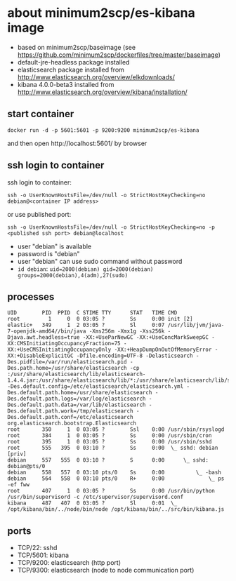 # about minimum2scp/es-kibana image

 * based on minimum2scp/baseimage (see https://github.com/minimum2scp/dockerfiles/tree/master/baseimage)
 * default-jre-headless package installed
 * elasticsearch package installed from http://www.elasticsearch.org/overview/elkdownloads/
 * kibana 4.0.0-beta3 installed from http://www.elasticsearch.org/overview/kibana/installation/

## start container

```
docker run -d -p 5601:5601 -p 9200:9200 minimum2scp/es-kibana
```

and then open http://localhost:5601/ by browser

## ssh login to container

ssh login to container:

```
ssh -o UserKnownHostsFile=/dev/null -o StrictHostKeyChecking=no debian@<container IP address>
```

or use published port:

```
ssh -o UserKnownHostsFile=/dev/null -o StrictHostKeyChecking=no -p <published ssh port> debian@localhost
```

 * user "debian" is available
 * password is "debian"
 * user "debian" can use sudo command without password
 * `id debian`: `uid=2000(debian) gid=2000(debian) groups=2000(debian),4(adm),27(sudo)`

## processes

```
UID        PID  PPID  C STIME TTY      STAT   TIME CMD
root         1     0  0 03:05 ?        Ss     0:00 init [2]  
elastic+   349     1  2 03:05 ?        Sl     0:07 /usr/lib/jvm/java-7-openjdk-amd64//bin/java -Xms256m -Xmx1g -Xss256k -Djava.awt.headless=true -XX:+UseParNewGC -XX:+UseConcMarkSweepGC -XX:CMSInitiatingOccupancyFraction=75 -XX:+UseCMSInitiatingOccupancyOnly -XX:+HeapDumpOnOutOfMemoryError -XX:+DisableExplicitGC -Dfile.encoding=UTF-8 -Delasticsearch -Des.pidfile=/var/run/elasticsearch.pid -Des.path.home=/usr/share/elasticsearch -cp :/usr/share/elasticsearch/lib/elasticsearch-1.4.4.jar:/usr/share/elasticsearch/lib/*:/usr/share/elasticsearch/lib/sigar/* -Des.default.config=/etc/elasticsearch/elasticsearch.yml -Des.default.path.home=/usr/share/elasticsearch -Des.default.path.logs=/var/log/elasticsearch -Des.default.path.data=/var/lib/elasticsearch -Des.default.path.work=/tmp/elasticsearch -Des.default.path.conf=/etc/elasticsearch org.elasticsearch.bootstrap.Elasticsearch
root       350     1  0 03:05 ?        Ssl    0:00 /usr/sbin/rsyslogd
root       384     1  0 03:05 ?        Ss     0:00 /usr/sbin/cron
root       395     1  0 03:05 ?        Ss     0:00 /usr/sbin/sshd
root       555   395  0 03:10 ?        Ss     0:00  \_ sshd: debian [priv]
debian     557   555  0 03:10 ?        S      0:00      \_ sshd: debian@pts/0
debian     558   557  0 03:10 pts/0    Ss     0:00          \_ -bash
debian     564   558  0 03:10 pts/0    R+     0:00              \_ ps -ef fww
root       407     1  0 03:05 ?        Ss     0:00 /usr/bin/python /usr/bin/supervisord -c /etc/supervisor/supervisord.conf
kibana     487   407  0 03:05 ?        Sl     0:01  \_ /opt/kibana/bin/../node/bin/node /opt/kibana/bin/../src/bin/kibana.js
```

## ports

 * TCP/22: sshd
 * TCP/5601: kibana
 * TCP/9200: elasticsearch (http port)
 * TCP/9300: elasticsearch (node to node communication port)

